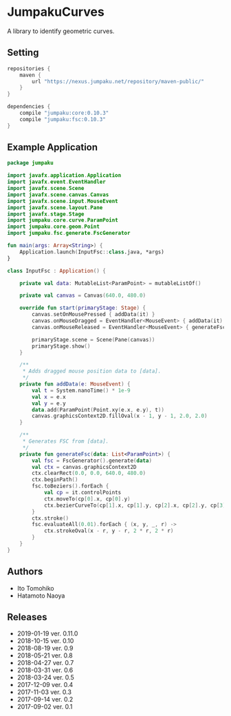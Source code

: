 # JumpakuCurves

A library to identify geometric curves.

## Setting

```gradle
repositories {
    maven {
        url "https://nexus.jumpaku.net/repository/maven-public/"
    }
}

dependencies {
    compile "jumpaku:core:0.10.3"
    compile "jumpaku:fsc:0.10.3"
}
```

## Example Application

```kt
package jumpaku

import javafx.application.Application
import javafx.event.EventHandler
import javafx.scene.Scene
import javafx.scene.canvas.Canvas
import javafx.scene.input.MouseEvent
import javafx.scene.layout.Pane
import javafx.stage.Stage
import jumpaku.core.curve.ParamPoint
import jumpaku.core.geom.Point
import jumpaku.fsc.generate.FscGenerator

fun main(args: Array<String>) {
    Application.launch(InputFsc::class.java, *args)
}

class InputFsc : Application() {

    private val data: MutableList<ParamPoint> = mutableListOf()

    private val canvas = Canvas(640.0, 480.0)

    override fun start(primaryStage: Stage) {
        canvas.setOnMousePressed { addData(it) }
        canvas.onMouseDragged = EventHandler<MouseEvent> { addData(it) }
        canvas.onMouseReleased = EventHandler<MouseEvent> { generateFsc(data); data.clear() }

        primaryStage.scene = Scene(Pane(canvas))
        primaryStage.show()
    }

    /**
     * Adds dragged mouse position data to [data].
     */
    private fun addData(e: MouseEvent) {
        val t = System.nanoTime() * 1e-9
        val x = e.x
        val y = e.y
        data.add(ParamPoint(Point.xy(e.x, e.y), t))
        canvas.graphicsContext2D.fillOval(x - 1, y - 1, 2.0, 2.0)
    }

    /**
     * Generates FSC from [data].
     */
    private fun generateFsc(data: List<ParamPoint>) {
        val fsc = FscGenerator().generate(data)
        val ctx = canvas.graphicsContext2D
        ctx.clearRect(0.0, 0.0, 640.0, 480.0)
        ctx.beginPath()
        fsc.toBeziers().forEach {
            val cp = it.controlPoints
            ctx.moveTo(cp[0].x, cp[0].y)
            ctx.bezierCurveTo(cp[1].x, cp[1].y, cp[2].x, cp[2].y, cp[3].x, cp[3].y)
        }
        ctx.stroke()
        fsc.evaluateAll(0.01).forEach { (x, y, _, r) ->
            ctx.strokeOval(x - r, y - r, 2 * r, 2 * r)
        }
    }
}
```

## Authors

* Ito Tomohiko
* Hatamoto Naoya

## Releases

* 2019-01-19 ver. 0.11.0
* 2018-10-15 ver. 0.10
* 2018-08-19 ver. 0.9
* 2018-05-21 ver. 0.8
* 2018-04-27 ver. 0.7
* 2018-03-31 ver. 0.6
* 2018-03-24 ver. 0.5
* 2017-12-09 ver. 0.4
* 2017-11-03 ver. 0.3
* 2017-09-14 ver. 0.2
* 2017-09-02 ver. 0.1
